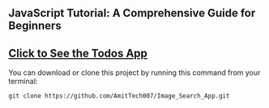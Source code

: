## JavaScript Tutorial: A Comprehensive Guide for Beginners

## [Click to See the Todos App](image-search-app-sooty.vercel.app)

You can download or clone this project by running this command from your terminal:

```
git clone https://github.com/AmitTech007/Image_Search_App.git
```
